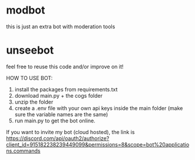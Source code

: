 # modbot
this is just an extra bot with moderation tools

# unseebot
feel free to reuse this code and/or improve on it!

HOW TO USE BOT:
1. install the packages from requirements.txt
2. download main.py + the cogs folder
3. unzip the folder
4. create a .env file with your own api keys inside the main folder (make sure the variable names are the same)
5. run main.py to get the bot online.

If you want to invite my bot (cloud hosted), the link is https://discord.com/api/oauth2/authorize?client_id=915182238239449099&permissions=8&scope=bot%20applications.commands

